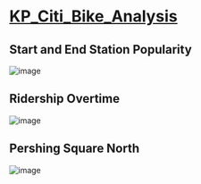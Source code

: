 # [KP_Citi_Bike_Analysis](https://public.tableau.com/app/profile/pfloogs/viz/CitiBikeAnalysis_16760483309480/1_StartandEndStationPopularity?publish=yes)

## Start and End Station Popularity
![image](https://user-images.githubusercontent.com/110507463/218533904-ef370ecf-3e7e-4337-b3f5-2d36a683b5f8.png)

## Ridership Overtime
![image](https://user-images.githubusercontent.com/110507463/218533960-e5f0309d-3d87-49bd-a507-8088290c6a59.png)

## Pershing Square North
![image](https://user-images.githubusercontent.com/110507463/218534013-8dfc8164-5d45-4ec2-a95e-9cf3e93c2d60.png)

